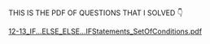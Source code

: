 THIS IS THE PDF OF QUESTIONS THAT I SOLVED 👇


[12-13_IF...ELSE_ELSE...IFStatements_SetOfConditions.pdf](https://github.com/shahmeerrizwan/Smit-Batch-11/files/14628993/12-13_IF.ELSE_ELSE.IFStatements_SetOfConditions.pdf)
